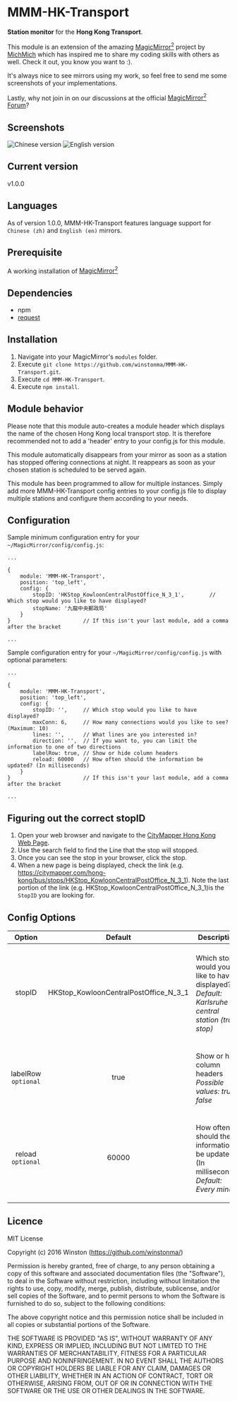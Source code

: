 # MMM-HK-Transport
<B>Station monitor</B> for the <B>Hong Kong Transport</B>.<P>

This module is an extension of the amazing [MagicMirror<sup>2</sup>](https://github.com/MichMich/MagicMirror) project by [MichMich](https://github.com/MichMich/) which has inspired me to share my coding skills with others as well. Check it out, you know you want to :). <P>

It's always nice to see mirrors using my work, so feel free to send me some screenshots of your implementations.<P>

Lastly, why not join in on our discussions at the official [MagicMirror<sup>2</sup> Forum](http://forum.magicmirror.builders/)?

## Screenshots

![Chinese version](screenshots/screenshot_zh.png)
![English version](screenshots/screenshot_en.png)

## Current version

v1.0.0

## Languages
As of version 1.0.0, MMM-HK-Transport features language support for `Chinese (zh)` and `English (en)` mirrors.

## Prerequisite
A working installation of [MagicMirror<sup>2</sup>](https://github.com/MichMich/MagicMirror)
 
## Dependencies
  * npm
  * [request](https://www.npmjs.com/package/request)

## Installation
1. Navigate into your MagicMirror's `modules` folder.
2. Execute `git clone https://github.com/winstonma/MMM-HK-Transport.git`.
3. Execute `cd MMM-HK-Transport`.
3. Execute `npm install`.

## Module behavior
Please note that this module auto-creates a module header which displays the name of the chosen Hong Kong local transport stop. It is therefore recommended not to add a 'header' entry to your config.js for this module.<P>
This module automatically disappears from your mirror as soon as a station has stopped offering connections at night. It reappears as soon as your chosen station is scheduled to be served again.<P>
This module has been programmed to allow for multiple instances. Simply add more MMM-HK-Transport config entries to your config.js file to display multiple stations and configure them according to your needs.

## Configuration
Sample minimum configuration entry for your `~/MagicMirror/config/config.js`:

    ...
    
    {
        module: 'MMM-HK-Transport',
        position: 'top_left',
        config: {
            stopID: 'HKStop_KowloonCentralPostOffice_N_3_1',		// Which stop would you like to have displayed?	
            stopName: '九龍中央郵政局'		
        }
    } 						// If this isn't your last module, add a comma after the bracket
    
    ...

Sample configuration entry for your `~/MagicMirror/config/config.js` with optional parameters:

    ...
    
    {
        module: 'MMM-HK-Transport',
        position: 'top_left',
        config: {
			stopID: '',		// Which stop would you like to have displayed?
			maxConn: 6,		// How many connections would you like to see? (Maximum: 10)
			lines: '',		// What lines are you interested in?
			direction: '',	// If you want to, you can limit the information to one of two directions
			labelRow: true, // Show or hide column headers
		    reload: 60000 	// How often should the information be updated? (In milliseconds)
        }
    } 						// If this isn't your last module, add a comma after the bracket
    
    ...

## Figuring out the correct stopID
1. Open your web browser and navigate to the [CityMapper Hong Kong Web Page](https://citymapper.com/hong-kong).
2. Use the search field to find the Line that the stop will stopped.
3. Once you can see the stop in your browser, click the stop.
4. When a new page is being displayed, check the link (e.g. https://citymapper.com/hong-kong/bus/stops/HKStop_KowloonCentralPostOffice_N_3_1). Note the last portion of the link (e.g. HKStop_KowloonCentralPostOffice_N_3_1)is the `StopID` you are looking for.

## Config Options
| **Option** | **Default** | **Description** |
| :---: | :---: | --- |
| stopID | HKStop_KowloonCentralPostOffice_N_3_1 | <BR>Which stop would you like to have displayed? <BR><EM> Default: Karlsruhe central station (tram stop)</EM><P> |
| labelRow<BR>`optional` | true | <BR> Show or hide column headers<BR> <EM>Possible values: true, false</EM><P> |
| reload<BR>`optional`  | 60000 | <BR> How often should the information be updated? (In milliseconds) <BR><EM> Default: Every minute </EM><P> |

## Licence
MIT License

Copyright (c) 2016 Winston (https://github.com/winstonma/)

Permission is hereby granted, free of charge, to any person obtaining a copy
of this software and associated documentation files (the "Software"), to deal
in the Software without restriction, including without limitation the rights
to use, copy, modify, merge, publish, distribute, sublicense, and/or sell
copies of the Software, and to permit persons to whom the Software is
furnished to do so, subject to the following conditions:

The above copyright notice and this permission notice shall be included in all
copies or substantial portions of the Software.

THE SOFTWARE IS PROVIDED "AS IS", WITHOUT WARRANTY OF ANY KIND, EXPRESS OR
IMPLIED, INCLUDING BUT NOT LIMITED TO THE WARRANTIES OF MERCHANTABILITY,
FITNESS FOR A PARTICULAR PURPOSE AND NONINFRINGEMENT. IN NO EVENT SHALL THE
AUTHORS OR COPYRIGHT HOLDERS BE LIABLE FOR ANY CLAIM, DAMAGES OR OTHER
LIABILITY, WHETHER IN AN ACTION OF CONTRACT, TORT OR OTHERWISE, ARISING FROM,
OUT OF OR IN CONNECTION WITH THE SOFTWARE OR THE USE OR OTHER DEALINGS IN THE
SOFTWARE.
